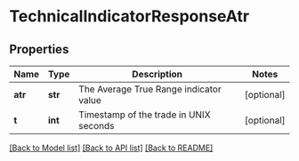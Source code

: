 # TechnicalIndicatorResponseAtr

## Properties
Name | Type | Description | Notes
------------ | ------------- | ------------- | -------------
**atr** | **str** | The Average True Range indicator value | [optional] 
**t** | **int** | Timestamp of the trade in UNIX seconds | [optional] 

[[Back to Model list]](../README.md#documentation-for-models) [[Back to API list]](../README.md#documentation-for-api-endpoints) [[Back to README]](../README.md)

